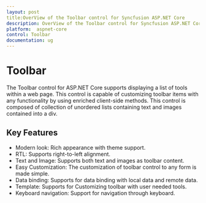 ```yaml
---
layout: post
title:OverView of the Toolbar control for Syncfusion ASP.NET Core
description: OverView of the Toolbar control for Syncfusion ASP.NET Core  	 	
platform:  aspnet-core
control: Toolbar
documentation: ug
---
```


# Toolbar 	 	

The Toolbar control for ASP.NET Core supports displaying a list of tools within a web page. This control is capable of customizing toolbar items with any functionality by using enriched client-side methods. This control is composed of collection of unordered lists containing text and images contained into a div.

## Key Features

* Modern look: Rich appearance with theme support.
* RTL: Supports right-to-left alignment.
* Text and Image: Supports both text and images as toolbar content.
* Easy Customization: The customization of toolbar control to any form is made simple.
* Data binding: Supports for data binding with local data and remote data.
* Template: Supports for Customizing toolbar with user needed tools.
* Keyboard navigation: Support for navigation through keyboard.
